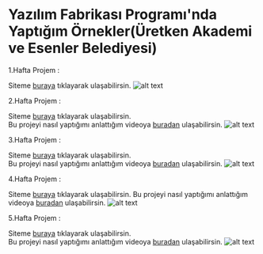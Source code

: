 # Yazılım Fabrikası Programı'nda Yaptığım Örnekler(Üretken Akademi ve Esenler Belediyesi)
1.Hafta Projem :

Siteme [buraya](https://serhatzunluoglu-hesapmakinesi.netlify.app/) tıklayarak ulaşabilirsin.
![alt text](https://github.com/serhatzunluoglu/Yazilim-Fabrikasi-Hesap-Makinesi/blob/4f5905ddadc2a3765c03b9dd03df415782789262/Hesap-Makinesi.png)

2.Hafta Projem :

Siteme [buraya](https://serhat-zunluoglu-blog.netlify.app/) tıklayarak ulaşabilirsin.  
Bu projeyi nasıl yaptığımı anlattığım videoya [buradan](https://www.youtube.com/watch?v=tNEK3DVyu1E&ab_channel=SerhatZunluo%C4%9Flu) ulaşabilirsin.
![alt text](https://github.com/serhatzunluoglu/Yazilimci-Fabrikasi-2.Hatfa-Odev-Uretken-Akademi/blob/619008b7b161d4c3d9c89a42d46df11b057ac1b9/ss.png)

3.Hafta Projem :

Siteme [buraya](https://serhat-zunluoglu-weather-app.netlify.app/) tıklayarak ulaşabilirsin.  
Bu projeyi nasıl yaptığımı anlattığım videoya [buradan](https://youtu.be/b0qRyRgplhQ) ulaşabilirsin.
![alt text](https://github.com/serhatzunluoglu/Hava-Durumu-Uygulamasi-Weather-App/blob/ebfc5bd7aadbf01027b0515e9b01ccbebe1a99be/hava-durumu.png)

4.Hafta Projem :

Siteme [buraya](https://serhat-zunluoglu-resim-galerisi.netlify.app/) tıklayarak ulaşabilirsin.
Bu projeyi nasıl yaptığımı anlattığım videoya [buradan](https://youtu.be/w2TDaZw8X1A) ulaşabilirsin.
![alt text](https://github.com/serhatzunluoglu/Yazilimci-Fabrikasi-Programi-Ornekleri-Uretken-Akademi/blob/79cae85c651ec1fdc365b1a6c6c6e030c0318564/Kart%20Uygulamas%C4%B1/images/Uygulama%20Resmi.png)

5.Hafta Projem :

Siteme [buraya](https://derece-cevirme-uygulamasi.netlify.app/) tıklayarak ulaşabilirsin.  
Bu projeyi nasıl yaptığımı anlattığım videoya [buradan](https://youtu.be/tBIK3USXGwg) ulaşabilirsin.
![alt text](https://github.com/serhatzunluoglu/Derece-Cevirme-Uygulamasi/blob/1f054e1c17d2174f539c8c83c9ac3317ebac41e2/public/images/ss.png)


